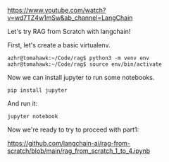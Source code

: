 https://www.youtube.com/watch?v=wd7TZ4w1mSw&ab_channel=LangChain


Let's try RAG from Scratch with langchain!

First, let's create a basic virtualenv.

```
azhr@tomahawk:~/Code/rag$ python3 -m venv env
azhr@tomahawk:~/Code/rag$ source env/bin/activate
```

Now we can install jupyter to run some notebooks.

```
pip install jupyter
```

And run it:

```
jupyter notebook
```

Now we're ready to try to proceed with part1:

https://github.com/langchain-ai/rag-from-scratch/blob/main/rag_from_scratch_1_to_4.ipynb



